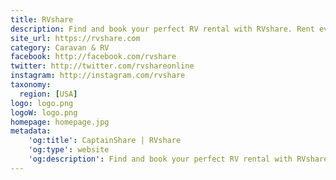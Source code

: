 ```yaml
---
title: RVshare
description: Find and book your perfect RV rental with RVshare. Rent everything from Class A Motorhome, Class B, Class C, or Travel Trailer.
site_url: https://rvshare.com
category: Caravan & RV
facebook: http://facebook.com/rvshare
twitter: http://twitter.com/rvshareonline
instagram: http://instagram.com/rvshare
taxonomy:
  region: [USA]
logo: logo.png
logoW: logo.png
homepage: homepage.jpg
metadata:
    'og:title': CaptainShare | RVshare
    'og:type': website
    'og:description': Find and book your perfect RV rental with RVshare. Rent everything from Class A Motorhome, Class B, Class C, or Travel Trailer.
---
```

